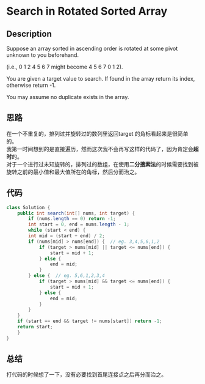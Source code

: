 # Search in Rotated Sorted Array
## Description
Suppose an array sorted in ascending order is rotated at some pivot unknown to you beforehand.  

(i.e., 0 1 2 4 5 6 7 might become 4 5 6 7 0 1 2).  

You are given a target value to search. If found in the array return its index, otherwise return -1.  
  
You may assume no duplicate exists in the array.  
## 思路
在一个不重复的，排列过并旋转过的数列里返回target 的角标看起来是很简单的。  
我第一时间想到的是直接遍历，然而这次我不会再写这样的代码了，因为肯定会**超时**的。  
对于一个进行过未知旋转的，排列过的数组，在使用**二分搜索法**的时候需要找到被旋转之前的最小值和最大值所在的角标，然后分而治之。
## 代码
```java
class Solution {
    public int search(int[] nums, int target) {
        if (nums.length == 0) return -1;
        int start = 0, end = nums.length - 1;
        while (start < end) {
        int mid = (start + end) / 2;
        if (nums[mid] > nums[end]) {  // eg. 3,4,5,6,1,2
            if (target > nums[mid] || target <= nums[end]) {
                start = mid + 1;
            } else {
                end = mid;
            }
        } else {  // eg. 5,6,1,2,3,4
            if (target > nums[mid] && target <= nums[end]) {
                start = mid + 1;
            } else {
                end = mid;
            }
        }
    }
    if (start == end && target != nums[start]) return -1;
    return start;
    }
}
```
## 总结
打代码的时候想了一下，没有必要找到首尾连接点之后再分而治之。
